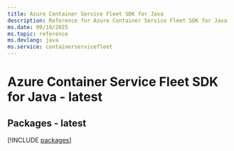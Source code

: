 ```yaml
---
title: Azure Container Service Fleet SDK for Java
description: Reference for Azure Container Service Fleet SDK for Java
ms.date: 09/19/2025
ms.topic: reference
ms.devlang: java
ms.service: containerservicefleet
---
```

# Azure Container Service Fleet SDK for Java - latest
## Packages - latest
[!INCLUDE [packages](container-service-fleet-index.md)]